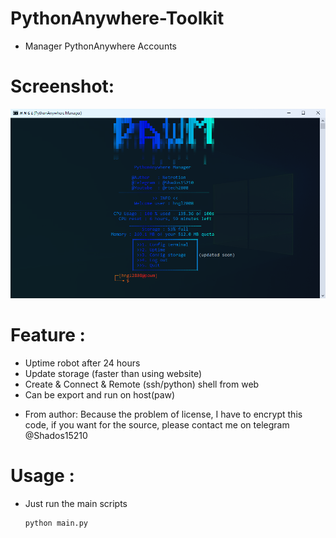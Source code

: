 # PythonAnywhere-Toolkit
* Manager PythonAnywhere Accounts
# Screenshot:
![Screen shot](https://raw.githubusercontent.com/netrotion/PythonAnywhere-Toolkit/main/assets/screenshot.png)
# Feature :
  + Uptime robot after 24 hours
  + Update storage (faster than using website)
  + Create & Connect & Remote (ssh/python) shell from web
  + Can be export and run on host(paw)
- From author: Because the problem of license, I have to encrypt this code, if you want for the source, please contact me on telegram @Shados15210
# Usage :
- Just run the main scripts
  ```
  python main.py
  ```
